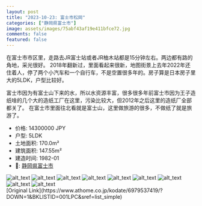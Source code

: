 ```yaml
---
layout: post
title: "2023-10-23: 富士市松岡"
categories: ["静岡県富士市"]
image: assets/images/75abf43af19e411bfce72.jpg
comments: false
featured: false
---
```

<p>在富士市市区里，走路去JR富士站或者JR柚木站都是15分钟左右。两边都有路的角地，采光很好。
2018年翻新过，里面看起来很新，地图街景上去年2022年还住着人，停了两个小汽车和一个自行车，不是空置很多年的。房子算是日本房子里大的5LDK，户型比较好。

富士市因为有富士山下来的水，所以水资源丰富，很多很多年前富士市因为王子造纸啥的几个大的造纸工厂在这里，污染比较大，但2012年之后这里的造纸厂全部都关了。
在富士市里面往北看就是富士山，这里做旅游的很多，不做纸了就是旅游了。</p>

* 价格: 14300000 JPY
* 户型: 5LDK
* 土地面积: 170.0m²
* 建筑面积: 147.55m²
* 建造时间: 1982-01
* 📍: [静岡県富士市](https://www.google.com/maps/search/?api=1&query=35.15072298504619%2C138.64221007301634)

<div class="scroll-container"><img src="/assets/images/69c5a1d37ed11eb517228.jpg" alt="alt_text"/>
<img src="/assets/images/b5f4dc502af4634747c8d.jpg" alt="alt_text"/>
<img src="/assets/images/3da7eea18fc8bd4862a37.jpg" alt="alt_text"/>
<img src="/assets/images/3277407b57d2ac9934f05.jpg" alt="alt_text"/>
<img src="/assets/images/9cc09ff23e6ecd8d196a8.jpg" alt="alt_text"/>
<img src="/assets/images/0c629537e5a2625232bd6.jpg" alt="alt_text"/>
<img src="/assets/images/a42c815f57f29ebf2ad4c.jpg" alt="alt_text"/>
<img src="/assets/images/4069085a269f5b15ec488.jpg" alt="alt_text"/>
<img src="/assets/images/263c0a8fd127067059d29.jpg" alt="alt_text"/></div>
[Original Link](https://www.athome.co.jp/kodate/6979537419/?DOWN=1&BKLISTID=001LPC&sref=list_simple)